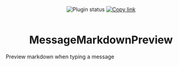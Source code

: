 <div align="center">
    <img alt="Plugin status" src="https://img.shields.io/badge/plugin_status-finished-C5E1A5?style=for-the-badge&labelColor=263238">
    <a href="https://gabe616.github.io/VendettaPlugins/message-markdown-preview">
        <img alt="Copy link" src="https://img.shields.io/badge/copy%20link-263238?style=for-the-badge">
    </a>
</div>
<br/>
<div align="center">
    <h1>MessageMarkdownPreview</h1>
</div>

Preview markdown when typing a message
